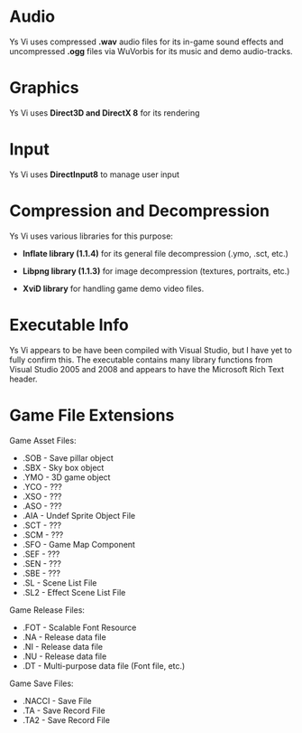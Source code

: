 # Audio
Ys Vi uses compressed **.wav** audio files for its in-game sound effects and uncompressed **.ogg** files via WuVorbis for its music and demo audio-tracks. 

# Graphics
Ys Vi uses **Direct3D and DirectX 8** for its rendering

# Input
Ys Vi uses **DirectInput8** to manage user input

# Compression and Decompression
Ys Vi uses various libraries for this purpose:

- **Inflate library (1.1.4)** for its general file decompression (.ymo, .sct, etc.)

- **Libpng library (1.1.3)** for image decompression (textures, portraits, etc.)

- **XviD library** for handling game demo video files.

# Executable Info
Ys Vi appears to be have been compiled with Visual Studio, but I have yet to fully confirm this. The executable contains many library functions from Visual Studio 2005 and 2008 and appears to have the Microsoft Rich Text header.

# Game File Extensions
Game Asset Files:
- .SOB - Save pillar object
- .SBX - Sky box object
- .YMO - 3D game object
- .YCO - ???
- .XSO - ???
- .ASO - ???
- .AIA - Undef Sprite Object File
- .SCT - ???
- .SCM - ???
- .SFO - Game Map Component
- .SEF - ???
- .SEN - ???
- .SBE - ???
- .SL - Scene List File
- .SL2 - Effect Scene List File

Game Release Files:
- .FOT - Scalable Font Resource
- .NA - Release data file
- .NI - Release data file
- .NU - Release data file
- .DT - Multi-purpose data file (Font file, etc.)

Game Save Files:
- .NACCI - Save File
- .TA - Save Record File
- .TA2 - Save Record File

